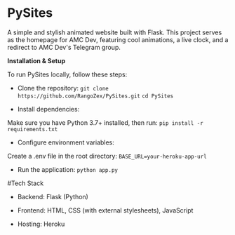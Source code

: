 # PySites

A simple and stylish animated website built with Flask. This project serves as the homepage for AMC Dev, featuring cool animations, a live clock, and a redirect to AMC Dev's Telegram group.



<b>Installation & Setup</b>

To run PySites locally, follow these steps:

- Clone the repository:
```git clone https://github.com/RangoZex/PySites.git```
```cd PySites```

- Install dependencies:

Make sure you have Python 3.7+ installed, then run:
```pip install -r requirements.txt```

- Configure environment variables:

Create a .env file in the root directory:
```BASE_URL=your-heroku-app-url```

- Run the application:
```python app.py```




#Tech Stack

- Backend: Flask (Python)

- Frontend: HTML, CSS (with external stylesheets), JavaScript

- Hosting: Heroku
